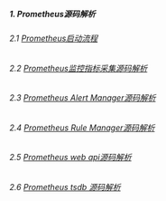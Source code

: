 ##### 1. Prometheus源码解析

###### 2.1 [Prometheus启动流程](startup.md)

###### 2.2 [Prometheus监控指标采集源码解析](scrape.md)

###### 2.3 [Prometheus Alert Manager源码解析](alert_manager.md)

###### 2.4 [Prometheus Rule Manager源码解析](rule_manager.md)

###### 2.5 [Prometheus web api源码解析](web_api.md)

###### 2.6 [Prometheus tsdb 源码解析](tsdb.md)